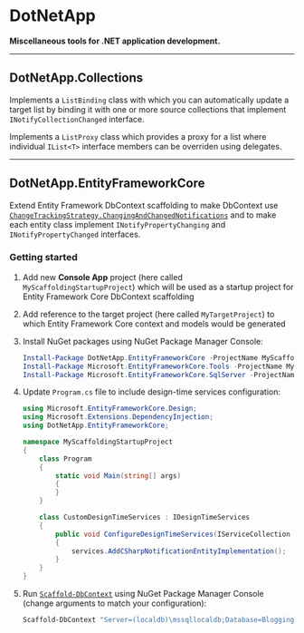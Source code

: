 # DotNetApp

**Miscellaneous tools for .NET application development.**

---

## DotNetApp.Collections

Implements a `ListBinding` class with which you can automatically update a target list by binding it with one or more source collections that implement `INotifyCollectionChanged` interface.

Implements a `ListProxy` class which provides a proxy for a list where individual `IList<T>` interface members can be overriden using delegates.

---

## DotNetApp.EntityFrameworkCore

Extend Entity Framework DbContext scaffolding to make DbContext use [`ChangeTrackingStrategy.ChangingAndChangedNotifications`](https://docs.microsoft.com/en-us/dotnet/api/microsoft.entityframeworkcore.modelbuilder.haschangetrackingstrategy?view=efcore-3.1) and to make each entity class implement `INotifyPropertyChanging` and `INotifyPropertyChanged` interfaces.

### Getting started

1. Add new **Console App** project (here called `MyScaffoldingStartupProject`) which will be used as a startup project for Entity Framework Core DbContext scaffolding
2. Add reference to the target project (here called `MyTargetProject`) to which Entity Framework Core context and models would be generated
3. Install NuGet packages using NuGet Package Manager Console:

    ```PowerShell
    Install-Package DotNetApp.EntityFrameworkCore -ProjectName MyScaffoldingStartupProject
    Install-Package Microsoft.EntityFrameworkCore.Tools -ProjectName MyScaffoldingStartupProject
    Install-Package Microsoft.EntityFrameworkCore.SqlServer -ProjectName MyScaffoldingStartupProject
    ```

4. Update `Program.cs` file to include design-time services configuration:

    ```C#
    using Microsoft.EntityFrameworkCore.Design;
    using Microsoft.Extensions.DependencyInjection;
    using DotNetApp.EntityFrameworkCore;

    namespace MyScaffoldingStartupProject
    {
        class Program
        {
            static void Main(string[] args)
            {
            }
        }

        class CustomDesignTimeServices : IDesignTimeServices
        {
            public void ConfigureDesignTimeServices(IServiceCollection services)
            {
                services.AddCSharpNotificationEntityImplementation();
            }
        }
    }
    ```

5. Run [`Scaffold-DbContext`](https://docs.microsoft.com/en-us/ef/core/miscellaneous/cli/powershell#scaffold-dbcontext) using NuGet Package Manager Console (change arguments to match your configuration):

    ```PowerShell
    Scaffold-DbContext "Server=(localdb)\mssqllocaldb;Database=Blogging;Trusted_Connection=True;" Microsoft.EntityFrameworkCore.SqlServer -Project MyTargetProject -StartupProject MyScaffoldingStartupProject -OutputDir Models -ContextDir Context -Verbose -UseDatabaseNames
    ```
